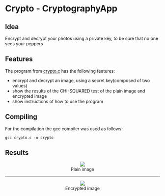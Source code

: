 # Crypto - CryptographyApp
## Idea
Encrypt and decrypt your photos using a private key, to be sure that no one sees your peppers
## Features
The program from [crypto.c](crypto.c) has the following features:
- encrypt and decrypt an image, using a secret key(composed of two values)
- show the results of the CHI-SQUARED test of the plain image and encrypted image
- show instructions of how to use the program
## Compiling
For the compilation the gcc compiler was used as follows:
```
gcc crypto.c -o crypto
```
## Results
<p align="center">
  <img src="https://github.com/Alecsandu/CryptographyApp/blob/main/peppers.bmp">
  <br/>
  Plain image
  <hr />
</p>

<p align="center">
  <img src="https://github.com/Alecsandu/CryptographyApp/blob/main/encodedpeppers.bmp">
  <br />
  Encrypted image
</p>
